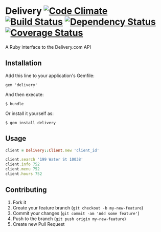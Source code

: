 # Delivery [![Code Climate](https://codeclimate.com/github/jamesaanderson/delivery.png)](https://codeclimate.com/github/jamesaanderson/delivery) [![Build Status](https://travis-ci.org/jamesaanderson/delivery.svg)](https://travis-ci.org/jamesaanderson/delivery) [![Dependency Status](https://gemnasium.com/jamesaanderson/delivery.svg)](https://gemnasium.com/jamesaanderson/delivery) [![Coverage Status](https://coveralls.io/repos/jamesaanderson/delivery/badge.png)](https://coveralls.io/r/jamesaanderson/delivery)

A Ruby interface to the Delivery.com API

## Installation

Add this line to your application's Gemfile:

    gem 'delivery'

And then execute:

    $ bundle

Or install it yourself as:

    $ gem install delivery

## Usage

```ruby
client = Delivery::Client.new 'client_id'

client.search '199 Water St 10038'
client.info 752
client.menu 752
client.hours 752
```

## Contributing

1. Fork it
2. Create your feature branch (`git checkout -b my-new-feature`)
3. Commit your changes (`git commit -am 'Add some feature'`)
4. Push to the branch (`git push origin my-new-feature`)
5. Create new Pull Request
